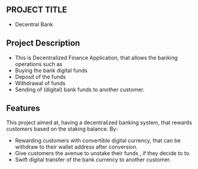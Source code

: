 ## PROJECT TITLE
- Decentral Bank
  
## Project Description
- This is Decentralized Finance Application, that allows the banking operations such as 
- Buying the bank digital funds
- Deposit of the funds 
- Withdrawal of funds
- Sending of (digital) bank funds to another customer.
  
## Features
  This project aimed at, having a decentralized banking system, that rewards customers based on the staking balance. By-
  - Rewarding customers with convertible digital currency, that can be withdraw to their wallet address after conversion.
  - Give customers the avenue to unstake their funds , if they decide to to.
  - Swift digital transfer of the bank currency to another customer.
  